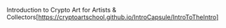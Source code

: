 Introduction to Crypto Art for Artists & Collectors[https://cryptoartschool.github.io/IntroCapsule/IntroToTheIntro]
